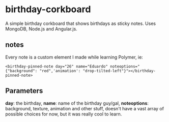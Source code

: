 birthday-corkboard
==================

A simple birthday corkboard that shows birthdays as sticky notes. Uses MongoDB, Node.js and Angular.js.

notes
-----

Every note is a custom element I made while learning Polymer, ie:

```<birthday-pinned-note day="26" name="Eduardo" noteoptions="{"background": "red",'animation': "drop-tilted-left"}"></birthday-pinned-note>```

Parameters
----------
**day**: the birthday, **name**: name of the birthday guy/gal, **noteoptions**: background, texture, animation and other stuff, doesn't have a vast array of possible choices for now, but it was really cool to learn.
